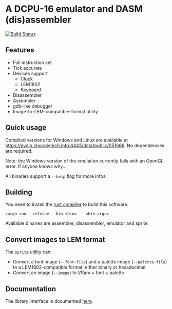 # A DCPU-16 emulator and DASM (dis)assembler

[![Build Status](https://travis-ci.org/Yamakaky/dcpu.svg?branch=master)](https://travis-ci.org/Yamakaky/dcpu)

## Features

- Full instruction set
- Tick accurate
- Devices support
  - Clock
  - LEM1802
  - Keyboard
- Disassembler
- Assembler
- gdb-like debugger
- Image-to-LEM-compatible-format utility

## Quick usage

Compiled versions for Windows and Linux are available at
https://pydio.chocolytech.info:4443/data/public/051666. No dependencies are
required.

Note: the Windows version of the emulation currently fails with an OpenGL error.
If anyone knows why...

All binaries support a `--help` flag for more infos.

## Building

You need to install the [rust compiler](https://www.rust-lang.org/) to build this software.

`cargo run --release --bin <bin> -- <bin-args>`

Available binaries are assembler, disassembler, emulator and sprite.

## Convert images to LEM format

The `sprite` utility can:

- Convert a font image (`--font-file`) and a palette image (`--palette-file`) to
  a LEM1802-compatible format, either binary or hexadecimal
- Convert an image (`--image`) to VRam + font + palette

## Documentation

The library interface is documented [here](https://docs.rs/dcpu).
